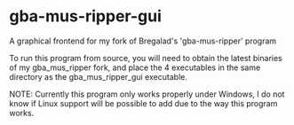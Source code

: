# gba-mus-ripper-gui
A graphical frontend for my fork of Bregalad's 'gba-mus-ripper' program

To run this program from source, you will need to obtain the latest binaries of my gba_mus_ripper fork, and place the 4 executables
in the same directory as the gba_mus_ripper_gui executable.

NOTE: Currently this program only works properly under Windows, I do not know if Linux support will be possible to add due to the way
this program works.
